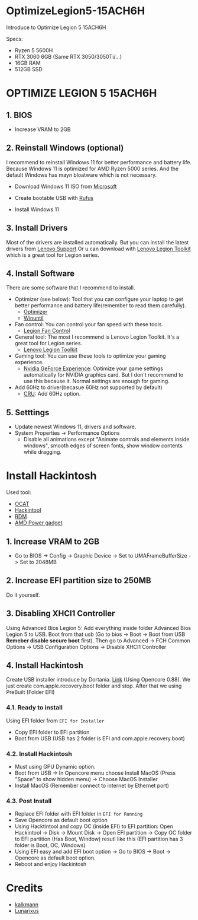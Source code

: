 # OptimizeLegion5-15ACH6H

Introduce to Optimize Legion 5 15ACH6H

Specs:

- Ryzen 5 5600H
- RTX 3060 6GB (Same RTX 3050/3050Ti/...)
- 16GB RAM
- 512GB SSD

# OPTIMIZE LEGION 5 15ACH6H

## 1. BIOS

- Increase VRAM to 2GB

## 2. Reinstall Windows (optional)
I recommend to reinstall Windows 11 for better performance and battery life. Because Windows 11 is optimized for AMD Ryzen 5000 series. And the default Windows has mayn bloatware which is not necessary.

- Download Windows 11 ISO from [Microsoft](https://www.microsoft.com/software-download/windows11)

- Create bootable USB with [Rufus](https://rufus.ie/)

- Install Windows 11

## 3. Install Drivers
Most of the drivers are installed automatically. But you can install the latest drivers from [Lenovo Support](https://pcsupport.lenovo.com/us/en/products/laptops-and-netbooks/legion-series/legion-5-15ach6h/downloads/driver-list/component?name=Display%20and%20Video%20Graphics)
Or u can download with [Lenovo Legion Toolkit](https://github.com/BartoszCichecki/LenovoLegionToolkit) which is a great tool for Legion series.

## 4. Install Software
There are some software that I recommend to install.
- Optimizer (see below): Tool that you can configure your laptop to get better performance and battery life(remember to read them carefully).
  - [Optimizer](https://github.com/hellzerg/optimizer)
  - [Winuntil](https://github.com/ChrisTitusTech/winutil)
- Fan control: You can control your fan speed with these tools.
  - [Legion Fan Control](https://www.legionfancontrol.com/)
- General tool: The most I recommend is Lenovo Legion Toolkit. It's a great tool for Legion series.
  - [Lenovo Legion Toolkit](https://github.com/BartoszCichecki/LenovoLegionToolkit)
- Gaming tool: You can use these tools to optimize your gaming experience.
  - [Nvidia GeForce Experience](https://www.nvidia.com/en-us/geforce/geforce-experience/): Optimize your game settings automatically for NVIDIA graphics card. But I don't recommend to use this because it. Normal settings are enough for gaming.
- Add 60Hz to driver(becasue 60Hz not supported by default)
  - [CRU](https://www.monitortests.com/forum/Thread-Custom-Resolution-Utility-CRU): Add 60Hz option.


## 5. Setttings
- Update newest Windows 11, drivers and software.
- System Properties -> Performance Options
  - Disable all animations except "Animate controls and elements inside windows", smooth edges of screen fonts, show window contents while dragging.

# Install Hackintosh
Used tool: 
- [OCAT](https://github.com/ic005k/OCAuxiliaryTools)
- [Hackintool](https://github.com/benbaker76/Hackintool/releases)
- [RDM](https://github.com/avibrazil/RDM)
- [AMD Power gadget](https://github.com/trulyspinach/SMCAMDProcessor/releases/tag/0.7.1)
## 1. Increase VRAM to 2GB
- Go to BIOS -> Config -> Graphic Device -> Set to UMAFrameBufferSize -> Set to 2048MB
## 2. Increase EFI partition size to 250MB
Do it yourself.
## 3. Disabling XHCI1 Controller
Using Advanced Bios Legion 5: Add everything inside folder Advanced Bios Legion 5 to USB. Boot from that usb (Go to bios -> Boot -> Boot from USB **Remeber disable secure boot** first). Then go to Advanced -> FCH Common Options -> USB Configuration Options -> Disable XHCI1 Controller

## 4. Install Hackintosh
Create USB installer introduce by Dortania. [Link](https://dortania.github.io/OpenCore-Install-Guide/installer-guide/winblows-install.html#downloading-macos) (Using Opencore 0.88). We just create com.apple.recovery.boot folder and stop. After that we using PreBuilt (Folder EFI)
### 4.1. Ready to install
Using EFI folder from `EFI for Installer`
- Copy EFI folder to EFI partition
- Boot from USB (USB has 2 folder is EFI and com.apple.recovery.boot)

### 4.2. Install Hackintosh
- Must using GPU Dynamic option.
- Boot from USB -> In Opencore menu choose Install MacOS (Press "Space" to show hidden menu) -> Choose MacOS Installer
- Install MacOS (Remember connect to internet by Ethernet port)
### 4.3. Post Install
- Replace EFI folder with EFI folder in `EFI for Running`
- Save Opencore as default boot option
- Using Hacktintool and copy OC (inside EFI) to EFI partition: Open Hackintool -> Disk -> Mount Disk -> Open EFI partition -> Copy OC folder to EFI partition (Has Boot, Window) resutl like this (EFI partition has 3 folder is Boot, OC, Windows)
- Using EFI easy and add EFI boot option -> Go to BIOS -> Boot -> Opencore as default boot option.
- Reboot and enjoy Hackintosh
# Credits
- [kalkmann](https://github.com/kalkmann/Legion-5600H-Hackintosh)
- [Lunarixus](https://github.com/Lunarixus/Legion5-15ACH6H-macOS)
